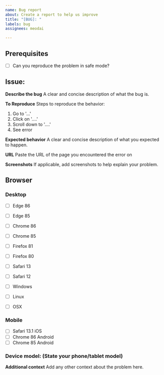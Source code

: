 ```yaml
---
name: Bug report
about: Create a report to help us improve
title: "[BUG]: "
labels: bug
assignees: meodai

---
```


## Prerequisites

* [ ] Can you reproduce the problem in safe mode?
## Issue:
**Describe the bug**
A clear and concise description of what the bug is.

**To Reproduce**
Steps to reproduce the behavior:
1. Go to '...'
2. Click on '....'
3. Scroll down to '....'
4. See error

**Expected behavior**
A clear and concise description of what you expected to happen.

**URL**
Paste the URL of the page you encountered the error on

**Screenshots**
If applicable, add screenshots to help explain your problem.

## Browser

### Desktop
* [ ] Edge 86
* [ ] Edge 85
* [ ] Chrome 86
* [ ] Chrome 85
* [ ] Firefox 81
* [ ] Firefox 80
* [ ] Safari 13
* [ ] Safari 12

* [ ] Windows
* [ ] Linux
* [ ] OSX

### Mobile
* [ ] Safari 13.1 iOS
* [ ] Chrome 86 Android
* [ ] Chrome 85 Android

### Device model: (State your phone/tablet model)

**Additional context**
Add any other context about the problem here.
